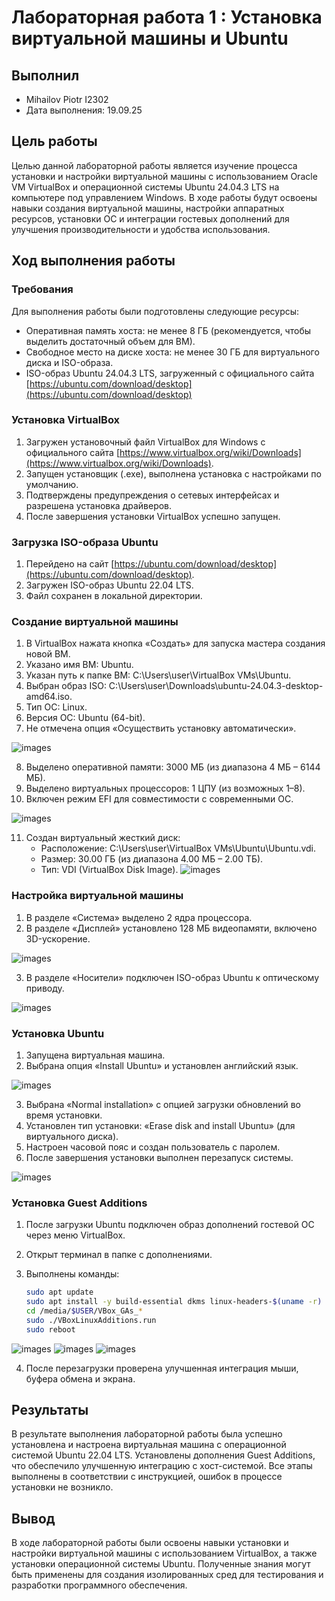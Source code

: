 # Лабораторная работа 1 : Установка виртуальной машины и Ubuntu

## Выполнил

* Mihailov Piotr I2302
* Дата выполнения: 19.09.25

## Цель работы

Целью данной лабораторной работы является изучение процесса установки и настройки виртуальной машины с использованием Oracle VM VirtualBox и операционной системы Ubuntu 24.04.3 LTS на компьютере под управлением Windows. В ходе работы будут освоены навыки создания виртуальной машины, настройки аппаратных ресурсов, установки ОС и интеграции гостевых дополнений для улучшения производительности и удобства использования.

## Ход выполнения работы

### Требования

Для выполнения работы были подготовлены следующие ресурсы:

* Оперативная память хоста: не менее 8 ГБ (рекомендуется, чтобы выделить достаточный объем для ВМ).
* Свободное место на диске хоста: не менее 30 ГБ для виртуального диска и ISO-образа.
* ISO-образ Ubuntu 24.04.3 LTS, загруженный с официального сайта [https://ubuntu.com/download/desktop](https://ubuntu.com/download/desktop)

### Установка VirtualBox

1. Загружен установочный файл VirtualBox для Windows с официального сайта [https://www.virtualbox.org/wiki/Downloads](https://www.virtualbox.org/wiki/Downloads).
2. Запущен установщик (.exe), выполнена установка с настройками по умолчанию.
3. Подтверждены предупреждения о сетевых интерфейсах и разрешена установка драйверов.
4. После завершения установки VirtualBox успешно запущен.

### Загрузка ISO-образа Ubuntu

1. Перейдено на сайт [https://ubuntu.com/download/desktop](https://ubuntu.com/download/desktop).
2. Загружен ISO-образ Ubuntu 22.04 LTS.
3. Файл сохранен в локальной директории.

### Создание виртуальной машины

1. В VirtualBox нажата кнопка «Создать» для запуска мастера создания новой ВМ.
2. Указано имя ВМ: Ubuntu.
3. Указан путь к папке ВМ: C:\Users\user\VirtualBox VMs\Ubuntu\.
4. Выбран образ ISO: C:\Users\user\Downloads\ubuntu-24.04.3-desktop-amd64.iso.
5. Тип ОС: Linux.
6. Версия ОС: Ubuntu (64-bit).
7. Не отмечена опция «Осуществить установку автоматически».

![images](images/name.jpg)

8. Выделено оперативной памяти: 3000 МБ (из диапазона 4 МБ – 6144 МБ).
9. Выделено виртуальных процессоров: 1 ЦПУ (из возможных 1–8).
10. Включен режим EFI для совместимости с современными ОС.

![images](images/memory.jpg)

11. Создан виртуальный жесткий диск:
    * Расположение: C:\Users\user\VirtualBox VMs\Ubuntu\Ubuntu.vdi.
    * Размер: 30.00 ГБ (из диапазона 4.00 МБ – 2.00 ТБ).
    * Тип: VDI (VirtualBox Disk Image).
![images](images/memory2.jpg)

### Настройка виртуальной машины

1. В разделе «Система» выделено 2 ядра процессора.
2. В разделе «Дисплей» установлено 128 МБ видеопамяти, включено 3D-ускорение.

![images](images/display.jpg)

3. В разделе «Носители» подключен ISO-образ Ubuntu к оптическому приводу.

![images](images/nosit.jpg)

### Установка Ubuntu

1. Запущена виртуальная машина.
2. Выбрана опция «Install Ubuntu» и установлен английский язык.

![images](images/language.jpg)

3. Выбрана «Normal installation» с опцией загрузки обновлений во время установки.
4. Установлен тип установки: «Erase disk and install Ubuntu» (для виртуального диска).
5. Настроен часовой пояс и создан пользователь с паролем.
6. После завершения установки выполнен перезапуск системы.

![images](images/installed.jpg)

### Установка Guest Additions

1. После загрузки Ubuntu подключен образ дополнений гостевой ОС через меню VirtualBox.
2. Открыт терминал в папке с дополнениями.
3. Выполнены команды:

   ```bash
   sudo apt update
   sudo apt install -y build-essential dkms linux-headers-$(uname -r)
   cd /media/$USER/VBox_GAs_*
   sudo ./VBoxLinuxAdditions.run
   sudo reboot
   ```

 ![images](images/aptupdate.jpg)
![images](images/aptinstall.jpg)
![images](images/cdrun.jpg)

4. После перезагрузки проверена улучшенная интеграция мыши, буфера обмена и экрана.

## Результаты

В результате выполнения лабораторной работы была успешно установлена и настроена виртуальная машина с операционной системой Ubuntu 22.04 LTS. Установлены дополнения Guest Additions, что обеспечило улучшенную интеграцию с хост-системой. Все этапы выполнены в соответствии с инструкцией, ошибок в процессе установки не возникло.

## Вывод

В ходе лабораторной работы были освоены навыки установки и настройки виртуальной машины с использованием VirtualBox, а также установки операционной системы Ubuntu. Полученные знания могут быть применены для создания изолированных сред для тестирования и разработки программного обеспечения.
